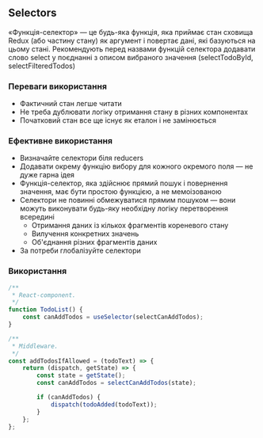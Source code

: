 ## Selectors

«Функція-селектор» — це будь-яка функція, яка приймає стан сховища Redux (або частину стану) як аргумент і повертає дані, які базуються на цьому стані. Рекомендують перед назвами функцій селектора додавати слово select у поєднанні з описом вибраного значення (selectTodoById, selectFilteredTodos)

### Переваги використання

-   Фактичний стан легше читати
-   Не треба дублювати логіку отримання стану в різних компонентах
-   Початковий стан все ще існує як еталон і не замінюється

### Ефективне використання

-   Визначайте селектори біля reducers
-   Додавати окрему функцію вибору для кожного окремого поля — не дуже гарна ідея
-   Функція-селектор, яка здійснює прямий пошук і повернення значення, має бути простою функцією, а не мемоізованою
-   Селектори не повинні обмежуватися прямим пошуком — вони можуть виконувати будь-яку необхідну логіку перетворення всередині
    -   Отримання даних із кількох фрагментів кореневого стану
    -   Вилучення конкретних значень
    -   Об'єднання різних фрагментів даних
-   За потреби глобалізуйте селектори

### Використання

```js
/**
 * React-component.
 */
function TodoList() {
    const canAddTodos = useSelector(selectCanAddTodos);
}

/**
 * Middleware.
 */
const addTodosIfAllowed = (todoText) => {
    return (dispatch, getState) => {
        const state = getState();
        const canAddTodos = selectCanAddTodos(state);

        if (canAddTodos) {
            dispatch(todoAdded(todoText));
        }
    };
};
```
